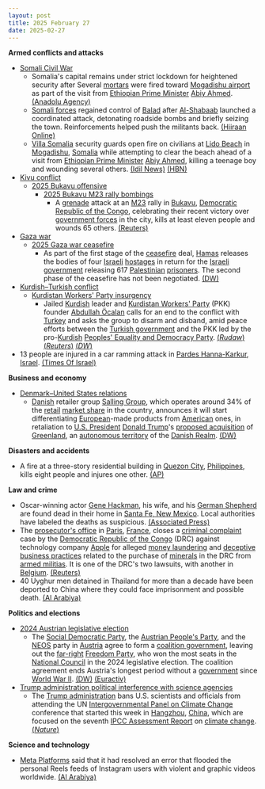 ```yaml
---
layout: post
title: 2025 February 27
date: 2025-02-27
---
```



**Armed conflicts and attacks**

* [Somali Civil War](https://en.wikipedia.org/wiki/Somali_Civil_War_%282009%E2%80%93present%29 "Somali Civil War (2009–present)")
  + Somalia's capital remains under strict lockdown for heightened security after Several [mortars](https://en.wikipedia.org/wiki/Mortars "Mortars") were fired toward [Mogadishu airport](https://en.wikipedia.org/wiki/Mogadishu_airport "Mogadishu airport") as part of the visit from [Ethiopian Prime Minister](https://en.wikipedia.org/wiki/Ethiopian_Prime_Minister "Ethiopian Prime Minister") [Abiy Ahmed](https://en.wikipedia.org/wiki/Abiy_Ahmed "Abiy Ahmed"). [(Anadolu Agency)](http://v.aa.com.tr/3494950)
  + [Somali forces](https://en.wikipedia.org/wiki/Somali_National_Army "Somali National Army") regained control of [Balad](https://en.wikipedia.org/wiki/Balad%2C_Somalia "Balad, Somalia") after [Al-Shabaab](https://en.wikipedia.org/wiki/Al-Shabaab_%28militant_group%29 "Al-Shabaab (militant group)") launched a coordinated attack, detonating roadside bombs and briefly seizing the town. Reinforcements helped push the militants back. [(Hiiraan Online)](https://www.hiiraan.com/news4/2025/Feb/200443/somali_forces_regain_control_of_bal_ad_after_deadly_al_shabaab_attack.aspx)
  + [Villa Somalia](https://en.wikipedia.org/wiki/Villa_Somalia "Villa Somalia") security guards open fire on civilians at [Lido Beach](https://en.wikipedia.org/wiki/Lido_Beach%2C_Mogadishu "Lido Beach, Mogadishu") in [Mogadishu](https://en.wikipedia.org/wiki/Mogadishu "Mogadishu"), [Somalia](https://en.wikipedia.org/wiki/Somalia "Somalia") while attempting to clear the beach ahead of a visit from [Ethiopian Prime Minister](https://en.wikipedia.org/wiki/Prime_Minister_of_Ethiopia "Prime Minister of Ethiopia") [Abiy Ahmed](https://en.wikipedia.org/wiki/Abiy_Ahmed "Abiy Ahmed"), killing a teenage boy and wounding several others. [(Idil News)](https://www.idilnews.com/teenager-shot-dead-as-somali-security-forces-clear-beach-for-ethiopian-pms-visit/) [(HBN)](https://hbnonlinetv.com/khasaare-dhimasho-oo-ka-dhashay-rasaas-lagu-kala-ergayey-dad-shacab-ah-muqdisho/)
* [Kivu conflict](https://en.wikipedia.org/wiki/Kivu_conflict "Kivu conflict")
  + [2025 Bukavu offensive](https://en.wikipedia.org/wiki/2025_Bukavu_offensive "2025 Bukavu offensive")
    - [2025 Bukavu M23 rally bombings](https://en.wikipedia.org/wiki/2025_Bukavu_M23_rally_bombings "2025 Bukavu M23 rally bombings")
      * A [grenade](https://en.wikipedia.org/wiki/Grenade "Grenade") attack at an [M23](https://en.wikipedia.org/wiki/March_23_Movement "March 23 Movement") rally in [Bukavu](https://en.wikipedia.org/wiki/Bukavu "Bukavu"), [Democratic Republic of the Congo](https://en.wikipedia.org/wiki/Democratic_Republic_of_the_Congo "Democratic Republic of the Congo"), celebrating their recent victory over [government forces](https://en.wikipedia.org/wiki/Armed_Forces_of_the_Democratic_Republic_of_the_Congo "Armed Forces of the Democratic Republic of the Congo") in the city, kills at least eleven people and wounds 65 others. [(Reuters)](https://www.reuters.com/world/africa/blasts-m23-rally-eastern-congo-kill-11-wound-65-rebel-leader-says-2025-02-27/)
* [Gaza war](https://en.wikipedia.org/wiki/Gaza_war "Gaza war")
  + [2025 Gaza war ceasefire](https://en.wikipedia.org/wiki/2025_Gaza_war_ceasefire "2025 Gaza war ceasefire")
    - As part of the first stage of the [ceasefire](https://en.wikipedia.org/wiki/Ceasefire "Ceasefire") deal, [Hamas](https://en.wikipedia.org/wiki/Hamas "Hamas") releases the bodies of four [Israeli](https://en.wikipedia.org/wiki/Israelis "Israelis") [hostages](https://en.wikipedia.org/wiki/Gaza_war_hostage_crisis "Gaza war hostage crisis") in return for the [Israeli government](https://en.wikipedia.org/wiki/Israeli_government "Israeli government") releasing 617 [Palestinian](https://en.wikipedia.org/wiki/Palestinians "Palestinians") [prisoners](https://en.wikipedia.org/wiki/Palestinian_prisoners_in_Israel "Palestinian prisoners in Israel"). The second phase of the ceasefire has not been negotiated. [(DW)](https://www.dw.com/en/final-swap-of-gaza-truce-deal-sees-return-of-4-dead-hostages/a-71767402)
* [Kurdish–Turkish conflict](https://en.wikipedia.org/wiki/Kurdish%E2%80%93Turkish_conflict "Kurdish–Turkish conflict")
  + [Kurdistan Workers' Party insurgency](https://en.wikipedia.org/wiki/Kurdistan_Workers%27_Party_insurgency "Kurdistan Workers' Party insurgency")
    - Jailed [Kurdish](https://en.wikipedia.org/wiki/Kurds "Kurds") leader and [Kurdistan Workers' Party](https://en.wikipedia.org/wiki/Kurdistan_Workers%27_Party "Kurdistan Workers' Party") (PKK) founder [Abdullah Öcalan](https://en.wikipedia.org/wiki/Abdullah_%C3%96calan "Abdullah Öcalan") calls for an end to the conflict with [Turkey](https://en.wikipedia.org/wiki/Turkey "Turkey") and asks the group to disarm and disband, amid peace efforts between the [Turkish government](https://en.wikipedia.org/wiki/Turkish_government "Turkish government") and the PKK led by the pro-[Kurdish](https://en.wikipedia.org/wiki/Kurds_in_Turkey "Kurds in Turkey") [Peoples' Equality and Democracy Party](https://en.wikipedia.org/wiki/Peoples%27_Equality_and_Democracy_Party "Peoples' Equality and Democracy Party"). [(*Rudaw*)](https://www.rudaw.net/english/middleeast/turkey/27022025) [(*Reuters*)](https://www.reuters.com/world/middle-east/turkeys-pro-kurdish-party-sets-off-visit-jailed-militant-leader-2025-02-27/) [(*DW*)](https://www.dw.com/en/turkey-ocalan-calls-for-pkk-to-lay-down-weapons/a-71773113)
* 13 people are injured in a car ramming attack in [Pardes Hanna-Karkur](https://en.wikipedia.org/wiki/Pardes_Hanna-Karkur "Pardes Hanna-Karkur"), [Israel](https://en.wikipedia.org/wiki/Israel "Israel"). [(Times Of Israel)](https://www.timesofisrael.com/teen-in-critical-condition-after-terror-suspect-plows-car-into-bus-stop-injuring-13/)

**Business and economy**

* [Denmark–United States relations](https://en.wikipedia.org/wiki/Denmark%E2%80%93United_States_relations "Denmark–United States relations")
  + [Danish](https://en.wikipedia.org/wiki/Denmark "Denmark") retailer group [Salling Group](https://en.wikipedia.org/wiki/Salling_Group "Salling Group"), which operates around 34% of the [retail](https://en.wikipedia.org/wiki/Retail "Retail") [market share](https://en.wikipedia.org/wiki/Market_share "Market share") in the country, announces it will start differentiating [European](https://en.wikipedia.org/wiki/European_Union "European Union")-made products from [American](https://en.wikipedia.org/wiki/United_States "United States") ones, in retaliation to [U.S. President](https://en.wikipedia.org/wiki/United_States_President "United States President") [Donald Trump](https://en.wikipedia.org/wiki/Donald_Trump "Donald Trump")'s [proposed acquisition](https://en.wikipedia.org/wiki/Proposed_United_States_acquisition_of_Greenland "Proposed United States acquisition of Greenland") of [Greenland](https://en.wikipedia.org/wiki/Greenland "Greenland"), an [autonomous territory](https://en.wikipedia.org/wiki/Autonomous_territory "Autonomous territory") of the [Danish Realm](https://en.wikipedia.org/wiki/Danish_Realm "Danish Realm"). [(DW)](https://www.dw.com/en/danish-grocery-chain-to-distinguish-european-from-us-goods/a-71773488)

**Disasters and accidents**

* A fire at a three-story residential building in [Quezon City](https://en.wikipedia.org/wiki/Quezon_City "Quezon City"), [Philippines](https://en.wikipedia.org/wiki/Philippines "Philippines"), kills eight people and injures one other. [(AP)](https://apnews.com/article/philippines-deadly-building-fire-ee49c46908c2d074b5a229faf773b170)

**Law and crime**

* Oscar-winning actor [Gene Hackman](https://en.wikipedia.org/wiki/Gene_Hackman "Gene Hackman"), his wife, and his [German Shepherd](https://en.wikipedia.org/wiki/German_Shepherd "German Shepherd") are found dead in their home in [Santa Fe, New Mexico](https://en.wikipedia.org/wiki/Santa_Fe%2C_New_Mexico "Santa Fe, New Mexico"). Local authorities have labeled the deaths as suspicious. [(Associated Press)](https://apnews.com/article/gene-hackman-found-dead-f6c106e92987aeaaab7b35c1b956a5c8)
* The [prosecutor's office](https://en.wikipedia.org/wiki/Tribunal_de_grande_instance_de_Paris "Tribunal de grande instance de Paris") in [Paris](https://en.wikipedia.org/wiki/Paris "Paris"), [France](https://en.wikipedia.org/wiki/France "France"), closes a [criminal complaint](https://en.wikipedia.org/wiki/Complaint "Complaint") case by the [Democratic Republic of the Congo](https://en.wikipedia.org/wiki/Democratic_Republic_of_the_Congo "Democratic Republic of the Congo") (DRC) against technology company [Apple](https://en.wikipedia.org/wiki/Apple_%28company%29 "Apple (company)") for alleged [money laundering](https://en.wikipedia.org/wiki/Money_laundering "Money laundering") and [deceptive business practices](https://en.wikipedia.org/wiki/Unfair_business_practices "Unfair business practices") related to the purchase of [minerals](https://en.wikipedia.org/wiki/Illegal_mining "Illegal mining") in the DRC from [armed militias](https://en.wikipedia.org/wiki/List_of_armed_groups_in_the_Democratic_Republic_of_the_Congo "List of armed groups in the Democratic Republic of the Congo"). It is one of the DRC's two lawsuits, with another in [Belgium](https://en.wikipedia.org/wiki/Belgium "Belgium"). [(Reuters)](https://www.reuters.com/technology/paris-prosecutor-closes-case-against-apple-over-congo-minerals-document-2025-02-27/)
* 40 Uyghur men detained in Thailand for more than a decade have been deported to China where they could face imprisonment and possible death. [(Al Arabiya)](https://english.alarabiya.net/News/world/2025/02/27/40-uyghur-men-detained-in-thailand-for-more-than-a-decade-have-been-deported-to-china)

**Politics and elections**

* [2024 Austrian legislative election](https://en.wikipedia.org/wiki/2024_Austrian_legislative_election "2024 Austrian legislative election")
  + The [Social Democratic Party](https://en.wikipedia.org/wiki/Social_Democratic_Party_of_Austria "Social Democratic Party of Austria"), the [Austrian People's Party](https://en.wikipedia.org/wiki/Austrian_People%27s_Party "Austrian People's Party"), and the [NEOS](https://en.wikipedia.org/wiki/NEOS_%28Austria%29 "NEOS (Austria)") party in [Austria](https://en.wikipedia.org/wiki/Austria "Austria") agree to form a [coalition government](https://en.wikipedia.org/wiki/Coalition_government "Coalition government"), leaving out the [far-right](https://en.wikipedia.org/wiki/Far-right_politics "Far-right politics") [Freedom Party](https://en.wikipedia.org/wiki/Freedom_Party_of_Austria "Freedom Party of Austria"), who won the most seats in the [National Council](https://en.wikipedia.org/wiki/National_Council_%28Austria%29 "National Council (Austria)") in the 2024 legislative election. The coalition agreement ends Austria's longest period without a [government](https://en.wikipedia.org/wiki/Government_of_Austria "Government of Austria") since [World War II](https://en.wikipedia.org/wiki/World_War_II "World War II"). [(DW)](https://www.dw.com/en/austria-centrist-parties-form-coalition-without-far-right/a-71765298) [(Euractiv)](https://www.euractiv.com/section/politics/news/austria-centrist-parties-agree-on-coalition-government/)
* [Trump administration political interference with science agencies](https://en.wikipedia.org/wiki/Political_interference_with_science_agencies_by_the_first_Trump_administration "Political interference with science agencies by the first Trump administration")
  + The [Trump administration](https://en.wikipedia.org/wiki/Second_presidency_of_Donald_Trump "Second presidency of Donald Trump") bans U.S. scientists and officials from attending the UN [Intergovernmental Panel on Climate Change](https://en.wikipedia.org/wiki/Intergovernmental_Panel_on_Climate_Change "Intergovernmental Panel on Climate Change") conference that started this week in [Hangzhou](https://en.wikipedia.org/wiki/Hangzhou "Hangzhou"), [China](https://en.wikipedia.org/wiki/China "China"), which are focused on the seventh [IPCC Assessment Report](https://en.wikipedia.org/wiki/IPCC_Sixth_Assessment_Report "IPCC Sixth Assessment Report") on [climate change](https://en.wikipedia.org/wiki/Climate_change "Climate change"). [(*Nature*)](https://www.nature.com/articles/d41586-025-00596-0)

**Science and technology**

* [Meta Platforms](https://en.wikipedia.org/wiki/Meta_Platforms "Meta Platforms") said that it had resolved an error that flooded the personal Reels feeds of Instagram users with violent and graphic videos worldwide. [(Al Arabiya)](https://english.alarabiya.net/News/world/2025/02/27/meta-fixes-error-that-flooded-instagram-reels-with-violent-videos)
